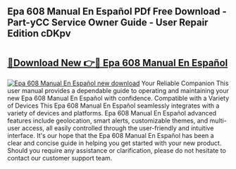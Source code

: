 ## Epa 608 Manual En Español PDf Free Download - Part-yCC Service Owner Guide - User Repair Edition cDKpv

# <h2><a href="http://bc32485.oget.top/?id=Epa+608+Manual+En+Espa%c3%b1ol">🔗Download New 👉🔴 Epa 608 Manual En Español</a></h2>

[![Epa 608 Manual En Español new download](https://i.imgur.com/5g1atiW.png)](http://bc32485.oget.top/?id=Epa+608+Manual+En+Espa%c3%b1ol)
Your Reliable Companion This user manual provides a dependable guide to operating and maintaining your new Epa 608 Manual En Español with confidence. Compatible with a Variety of Devices This Epa 608 Manual En Español seamlessly integrates with a variety of devices and platforms. Epa 608 Manual En Español advanced features include geolocation, smart alerts, customizable themes, and multi-user access, all easily controlled through the user-friendly and intuitive interface. It's our hope that the Epa 608 Manual En Español has been a clear and concise guide in helping you get started with your new product. Should you require any assistance or clarification, please do not hesitate to contact our customer support team.
